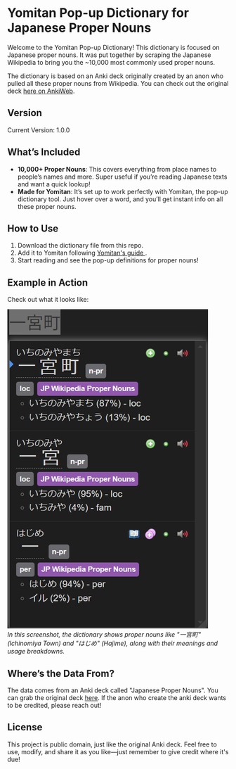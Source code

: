 
# Yomitan Pop-up Dictionary for Japanese Proper Nouns

Welcome to the Yomitan Pop-up Dictionary! This dictionary is focused on Japanese proper nouns. It was put together by scraping the Japanese Wikipedia to bring you the ~10,000 most commonly used proper nouns.

The dictionary is based on an Anki deck originally created by an anon who pulled all these proper nouns from Wikipedia. You can check out the original deck [here on AnkiWeb](https://ankiweb.net/shared/info/3885156604).

## Version

Current Version: 1.0.0

## What’s Included

- **10,000+ Proper Nouns**: This covers everything from place names to people’s names and more. Super useful if you’re reading Japanese texts and want a quick lookup!
- **Made for Yomitan**: It’s set up to work perfectly with Yomitan, the pop-up dictionary tool. Just hover over a word, and you’ll get instant info on all these proper nouns.

## How to Use

1. Download the dictionary file from this repo.
2. Add it to Yomitan following [Yomitan's guide ](https://yomitan.wiki/).
3. Start reading and see the pop-up definitions for proper nouns!

## Example in Action

Check out what it looks like:

![Yomitan Pop-up Example](examples/example_1.png)  
*In this screenshot, the dictionary shows proper nouns like "一宮町" (Ichinomiya Town) and "はじめ" (Hajime), along with their meanings and usage breakdowns.*

## Where’s the Data From?

The data comes from an Anki deck called "Japanese Proper Nouns". You can grab the original deck [here](https://ankiweb.net/shared/info/3885156604). If the anon who create the anki deck wants to be credited, please reach out!

## License

This project is public domain, just like the original Anki deck. Feel free to use, modify, and share it as you like—just remember to give credit where it's due!

